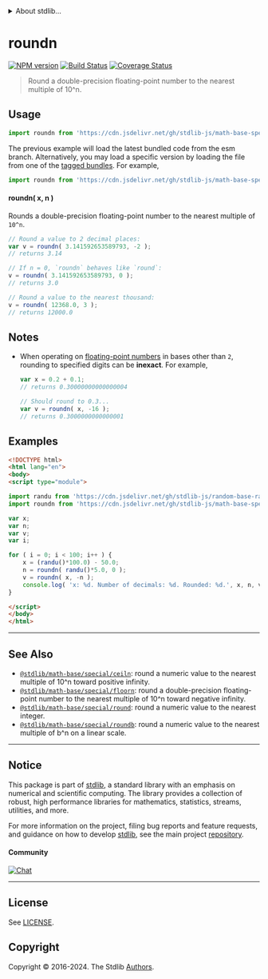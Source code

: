 <!--

@license Apache-2.0

Copyright (c) 2018 The Stdlib Authors.

Licensed under the Apache License, Version 2.0 (the "License");
you may not use this file except in compliance with the License.
You may obtain a copy of the License at

   http://www.apache.org/licenses/LICENSE-2.0

Unless required by applicable law or agreed to in writing, software
distributed under the License is distributed on an "AS IS" BASIS,
WITHOUT WARRANTIES OR CONDITIONS OF ANY KIND, either express or implied.
See the License for the specific language governing permissions and
limitations under the License.

-->


<details>
  <summary>
    About stdlib...
  </summary>
  <p>We believe in a future in which the web is a preferred environment for numerical computation. To help realize this future, we've built stdlib. stdlib is a standard library, with an emphasis on numerical and scientific computation, written in JavaScript (and C) for execution in browsers and in Node.js.</p>
  <p>The library is fully decomposable, being architected in such a way that you can swap out and mix and match APIs and functionality to cater to your exact preferences and use cases.</p>
  <p>When you use stdlib, you can be absolutely certain that you are using the most thorough, rigorous, well-written, studied, documented, tested, measured, and high-quality code out there.</p>
  <p>To join us in bringing numerical computing to the web, get started by checking us out on <a href="https://github.com/stdlib-js/stdlib">GitHub</a>, and please consider <a href="https://opencollective.com/stdlib">financially supporting stdlib</a>. We greatly appreciate your continued support!</p>
</details>

# roundn

[![NPM version][npm-image]][npm-url] [![Build Status][test-image]][test-url] [![Coverage Status][coverage-image]][coverage-url] <!-- [![dependencies][dependencies-image]][dependencies-url] -->

> Round a double-precision floating-point number to the nearest multiple of 10^n.



<section class="usage">

## Usage

```javascript
import roundn from 'https://cdn.jsdelivr.net/gh/stdlib-js/math-base-special-roundn@esm/index.mjs';
```
The previous example will load the latest bundled code from the esm branch. Alternatively, you may load a specific version by loading the file from one of the [tagged bundles](https://github.com/stdlib-js/math-base-special-roundn/tags). For example,

```javascript
import roundn from 'https://cdn.jsdelivr.net/gh/stdlib-js/math-base-special-roundn@v0.2.2-esm/index.mjs';
```

#### roundn( x, n )

Rounds a double-precision floating-point number to the nearest multiple of `10^n`.

```javascript
// Round a value to 2 decimal places:
var v = roundn( 3.141592653589793, -2 );
// returns 3.14

// If n = 0, `roundn` behaves like `round`:
v = roundn( 3.141592653589793, 0 );
// returns 3.0

// Round a value to the nearest thousand:
v = roundn( 12368.0, 3 );
// returns 12000.0
```

</section>

<!-- /.usage -->

<section class="notes">

## Notes

-   When operating on [floating-point numbers][ieee754] in bases other than `2`, rounding to specified digits can be **inexact**. For example,

    ```javascript
    var x = 0.2 + 0.1;
    // returns 0.30000000000000004

    // Should round to 0.3...
    var v = roundn( x, -16 );
    // returns 0.3000000000000001
    ```

</section>

<!-- /.notes -->

<section class="examples">

## Examples

<!-- eslint no-undef: "error" -->

```html
<!DOCTYPE html>
<html lang="en">
<body>
<script type="module">

import randu from 'https://cdn.jsdelivr.net/gh/stdlib-js/random-base-randu@esm/index.mjs';
import roundn from 'https://cdn.jsdelivr.net/gh/stdlib-js/math-base-special-roundn@esm/index.mjs';

var x;
var n;
var v;
var i;

for ( i = 0; i < 100; i++ ) {
    x = (randu()*100.0) - 50.0;
    n = roundn( randu()*5.0, 0 );
    v = roundn( x, -n );
    console.log( 'x: %d. Number of decimals: %d. Rounded: %d.', x, n, v );
}

</script>
</body>
</html>
```

</section>

<!-- /.examples -->

<!-- C interface documentation. -->



<!-- Section for related `stdlib` packages. Do not manually edit this section, as it is automatically populated. -->

<section class="related">

* * *

## See Also

-   <span class="package-name">[`@stdlib/math-base/special/ceiln`][@stdlib/math/base/special/ceiln]</span><span class="delimiter">: </span><span class="description">round a numeric value to the nearest multiple of 10^n toward positive infinity.</span>
-   <span class="package-name">[`@stdlib/math-base/special/floorn`][@stdlib/math/base/special/floorn]</span><span class="delimiter">: </span><span class="description">round a double-precision floating-point number to the nearest multiple of 10^n toward negative infinity.</span>
-   <span class="package-name">[`@stdlib/math-base/special/round`][@stdlib/math/base/special/round]</span><span class="delimiter">: </span><span class="description">round a numeric value to the nearest integer.</span>
-   <span class="package-name">[`@stdlib/math-base/special/roundb`][@stdlib/math/base/special/roundb]</span><span class="delimiter">: </span><span class="description">round a numeric value to the nearest multiple of b^n on a linear scale.</span>

</section>

<!-- /.related -->

<!-- Section for all links. Make sure to keep an empty line after the `section` element and another before the `/section` close. -->


<section class="main-repo" >

* * *

## Notice

This package is part of [stdlib][stdlib], a standard library with an emphasis on numerical and scientific computing. The library provides a collection of robust, high performance libraries for mathematics, statistics, streams, utilities, and more.

For more information on the project, filing bug reports and feature requests, and guidance on how to develop [stdlib][stdlib], see the main project [repository][stdlib].

#### Community

[![Chat][chat-image]][chat-url]

---

## License

See [LICENSE][stdlib-license].


## Copyright

Copyright &copy; 2016-2024. The Stdlib [Authors][stdlib-authors].

</section>

<!-- /.stdlib -->

<!-- Section for all links. Make sure to keep an empty line after the `section` element and another before the `/section` close. -->

<section class="links">

[npm-image]: http://img.shields.io/npm/v/@stdlib/math-base-special-roundn.svg
[npm-url]: https://npmjs.org/package/@stdlib/math-base-special-roundn

[test-image]: https://github.com/stdlib-js/math-base-special-roundn/actions/workflows/test.yml/badge.svg?branch=v0.2.2
[test-url]: https://github.com/stdlib-js/math-base-special-roundn/actions/workflows/test.yml?query=branch:v0.2.2

[coverage-image]: https://img.shields.io/codecov/c/github/stdlib-js/math-base-special-roundn/main.svg
[coverage-url]: https://codecov.io/github/stdlib-js/math-base-special-roundn?branch=main

<!--

[dependencies-image]: https://img.shields.io/david/stdlib-js/math-base-special-roundn.svg
[dependencies-url]: https://david-dm.org/stdlib-js/math-base-special-roundn/main

-->

[chat-image]: https://img.shields.io/gitter/room/stdlib-js/stdlib.svg
[chat-url]: https://app.gitter.im/#/room/#stdlib-js_stdlib:gitter.im

[stdlib]: https://github.com/stdlib-js/stdlib

[stdlib-authors]: https://github.com/stdlib-js/stdlib/graphs/contributors

[umd]: https://github.com/umdjs/umd
[es-module]: https://developer.mozilla.org/en-US/docs/Web/JavaScript/Guide/Modules

[deno-url]: https://github.com/stdlib-js/math-base-special-roundn/tree/deno
[deno-readme]: https://github.com/stdlib-js/math-base-special-roundn/blob/deno/README.md
[umd-url]: https://github.com/stdlib-js/math-base-special-roundn/tree/umd
[umd-readme]: https://github.com/stdlib-js/math-base-special-roundn/blob/umd/README.md
[esm-url]: https://github.com/stdlib-js/math-base-special-roundn/tree/esm
[esm-readme]: https://github.com/stdlib-js/math-base-special-roundn/blob/esm/README.md
[branches-url]: https://github.com/stdlib-js/math-base-special-roundn/blob/main/branches.md

[stdlib-license]: https://raw.githubusercontent.com/stdlib-js/math-base-special-roundn/main/LICENSE

[ieee754]: https://en.wikipedia.org/wiki/IEEE_754-1985

<!-- <related-links> -->

[@stdlib/math/base/special/ceiln]: https://github.com/stdlib-js/math-base-special-ceiln/tree/esm

[@stdlib/math/base/special/floorn]: https://github.com/stdlib-js/math-base-special-floorn/tree/esm

[@stdlib/math/base/special/round]: https://github.com/stdlib-js/math-base-special-round/tree/esm

[@stdlib/math/base/special/roundb]: https://github.com/stdlib-js/math-base-special-roundb/tree/esm

<!-- </related-links> -->

</section>

<!-- /.links -->
